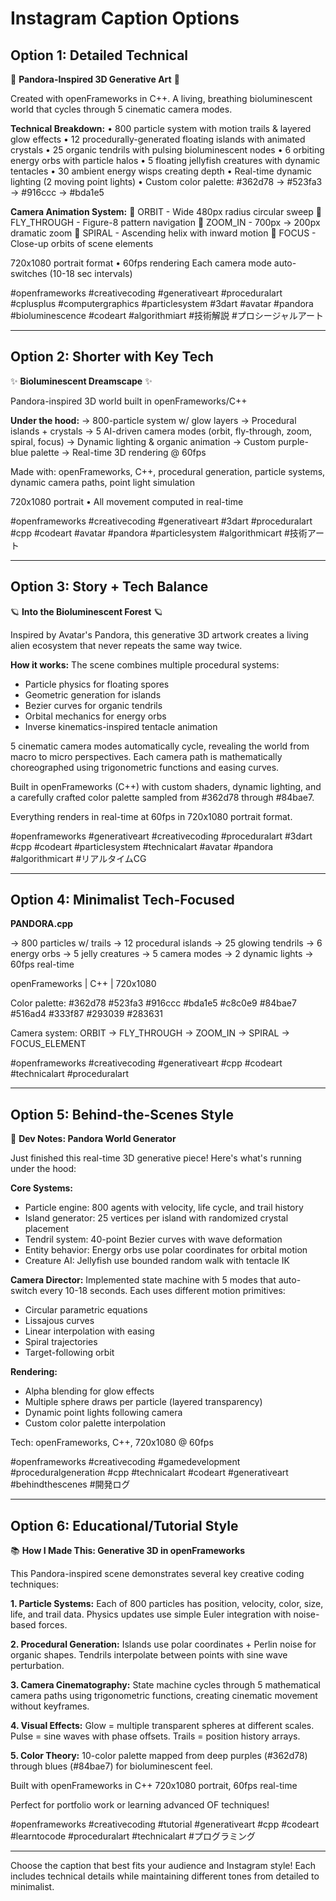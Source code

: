 # Instagram Caption Options

## Option 1: Detailed Technical

🌌 **Pandora-Inspired 3D Generative Art** 🌌

Created with openFrameworks in C++. A living, breathing bioluminescent world that cycles through 5 cinematic camera modes.

**Technical Breakdown:**
• 800 particle system with motion trails & layered glow effects
• 12 procedurally-generated floating islands with animated crystals
• 25 organic tendrils with pulsing bioluminescent nodes
• 6 orbiting energy orbs with particle halos
• 5 floating jellyfish creatures with dynamic tentacles
• 30 ambient energy wisps creating depth
• Real-time dynamic lighting (2 moving point lights)
• Custom color palette: #362d78 → #523fa3 → #916ccc → #bda1e5

**Camera Animation System:**
🎥 ORBIT - Wide 480px radius circular sweep
🎥 FLY_THROUGH - Figure-8 pattern navigation
🎥 ZOOM_IN - 700px → 200px dramatic zoom
🎥 SPIRAL - Ascending helix with inward motion
🎥 FOCUS - Close-up orbits of scene elements

720x1080 portrait format • 60fps rendering
Each camera mode auto-switches (10-18 sec intervals)

#openframeworks #creativecoding #generativeart #proceduralart #cplusplus #computergraphics #particlesystem #3dart #avatar #pandora #bioluminescence #codeart #algorithmiart #技術解説 #プロシージャルアート

---

## Option 2: Shorter with Key Tech

✨ **Bioluminescent Dreamscape** ✨

Pandora-inspired 3D world built in openFrameworks/C++

**Under the hood:**
→ 800-particle system w/ glow layers
→ Procedural islands + crystals
→ 5 AI-driven camera modes (orbit, fly-through, zoom, spiral, focus)
→ Dynamic lighting & organic animation
→ Custom purple-blue palette
→ Real-time 3D rendering @ 60fps

Made with: openFrameworks, C++, procedural generation, particle systems, dynamic camera paths, point light simulation

720x1080 portrait • All movement computed in real-time

#openframeworks #creativecoding #generativeart #3dart #proceduralart #cpp #codeart #avatar #pandora #particlesystem #algorithmicart #技術アート

---

## Option 3: Story + Tech Balance

🪐 **Into the Bioluminescent Forest** 🪐

Inspired by Avatar's Pandora, this generative 3D artwork creates a living alien ecosystem that never repeats the same way twice.

**How it works:**
The scene combines multiple procedural systems:
- Particle physics for floating spores
- Geometric generation for islands
- Bezier curves for organic tendrils
- Orbital mechanics for energy orbs
- Inverse kinematics-inspired tentacle animation

5 cinematic camera modes automatically cycle, revealing the world from macro to micro perspectives. Each camera path is mathematically choreographed using trigonometric functions and easing curves.

Built in openFrameworks (C++) with custom shaders, dynamic lighting, and a carefully crafted color palette sampled from #362d78 through #84bae7.

Everything renders in real-time at 60fps in 720x1080 portrait format.

#openframeworks #generativeart #creativecoding #proceduralart #3dart #cpp #codeart #particlesystem #technicalart #avatar #pandora #algorithmicart #リアルタイムCG

---

## Option 4: Minimalist Tech-Focused

**PANDORA.cpp**

→ 800 particles w/ trails
→ 12 procedural islands
→ 25 glowing tendrils
→ 6 energy orbs
→ 5 jelly creatures
→ 5 camera modes
→ 2 dynamic lights
→ 60fps real-time

openFrameworks | C++ | 720x1080

Color palette:
#362d78 #523fa3 #916ccc
#bda1e5 #c8c0e9 #84bae7
#516ad4 #333f87 #293039 #283631

Camera system: ORBIT → FLY_THROUGH → ZOOM_IN → SPIRAL → FOCUS_ELEMENT

#openframeworks #creativecoding #generativeart #cpp #codeart #technicalart #proceduralart

---

## Option 5: Behind-the-Scenes Style

🔧 **Dev Notes: Pandora World Generator**

Just finished this real-time 3D generative piece! Here's what's running under the hood:

**Core Systems:**
- Particle engine: 800 agents with velocity, life cycle, and trail history
- Island generator: 25 vertices per island with randomized crystal placement
- Tendril system: 40-point Bezier curves with wave deformation
- Entity behavior: Energy orbs use polar coordinates for orbital motion
- Creature AI: Jellyfish use bounded random walk with tentacle IK

**Camera Director:**
Implemented state machine with 5 modes that auto-switch every 10-18 seconds. Each uses different motion primitives:
- Circular parametric equations
- Lissajous curves
- Linear interpolation with easing
- Spiral trajectories
- Target-following orbit

**Rendering:**
- Alpha blending for glow effects
- Multiple sphere draws per particle (layered transparency)
- Dynamic point lights following camera
- Custom color palette interpolation

Tech: openFrameworks, C++, 720x1080 @ 60fps

#openframeworks #creativecoding #gamedevelopment #proceduralgeneration #cpp #technicalart #codeart #generativeart #behindthescenes #開発ログ

---

## Option 6: Educational/Tutorial Style

📚 **How I Made This: Generative 3D in openFrameworks**

This Pandora-inspired scene demonstrates several key creative coding techniques:

**1. Particle Systems:**
Each of 800 particles has position, velocity, color, size, life, and trail data. Physics updates use simple Euler integration with noise-based forces.

**2. Procedural Generation:**
Islands use polar coordinates + Perlin noise for organic shapes. Tendrils interpolate between points with sine wave perturbation.

**3. Camera Cinematography:**
State machine cycles through 5 mathematical camera paths using trigonometric functions, creating cinematic movement without keyframes.

**4. Visual Effects:**
Glow = multiple transparent spheres at different scales. Pulse = sine waves with phase offsets. Trails = position history arrays.

**5. Color Theory:**
10-color palette mapped from deep purples (#362d78) through blues (#84bae7) for bioluminescent feel.

Built with openFrameworks in C++
720x1080 portrait, 60fps real-time

Perfect for portfolio work or learning advanced OF techniques!

#openframeworks #creativecoding #tutorial #generativeart #cpp #codeart #learntocode #proceduralart #technicalart #プログラミング

---

Choose the caption that best fits your audience and Instagram style! Each includes technical details while maintaining different tones from detailed to minimalist.
